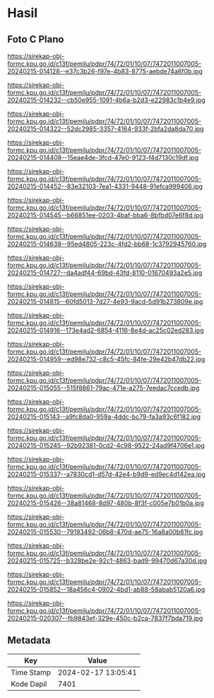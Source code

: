 # Hasil

## Foto C Plano

https://sirekap-obj-formc.kpu.go.id/c13f/pemilu/pdpr/74/72/01/10/07/7472011007005-20240215-014128--e37c3b26-f97e-4b83-8775-aebde74a6f0b.jpg

https://sirekap-obj-formc.kpu.go.id/c13f/pemilu/pdpr/74/72/01/10/07/7472011007005-20240215-014232--cb50e955-1091-4b6a-b2d3-e22983c1b4e9.jpg

https://sirekap-obj-formc.kpu.go.id/c13f/pemilu/pdpr/74/72/01/10/07/7472011007005-20240215-014322--52dc2985-3357-4164-933f-2bfa2da8da70.jpg

https://sirekap-obj-formc.kpu.go.id/c13f/pemilu/pdpr/74/72/01/10/07/7472011007005-20240215-014408--15eae4de-3fcd-47e0-9123-f4d7130c19df.jpg

https://sirekap-obj-formc.kpu.go.id/c13f/pemilu/pdpr/74/72/01/10/07/7472011007005-20240215-014452--83e32103-7ea1-4331-9448-91efca999406.jpg

https://sirekap-obj-formc.kpu.go.id/c13f/pemilu/pdpr/74/72/01/10/07/7472011007005-20240215-014545--b66851ee-0203-4baf-bba6-8bfbd07e6f8d.jpg

https://sirekap-obj-formc.kpu.go.id/c13f/pemilu/pdpr/74/72/01/10/07/7472011007005-20240215-014638--95ed4805-223c-4fd2-bb68-1c3792945760.jpg

https://sirekap-obj-formc.kpu.go.id/c13f/pemilu/pdpr/74/72/01/10/07/7472011007005-20240215-014727--da4adf44-69bd-43fd-8110-01670493a2e5.jpg

https://sirekap-obj-formc.kpu.go.id/c13f/pemilu/pdpr/74/72/01/10/07/7472011007005-20240215-014815--60fd5013-7d27-4e93-9acd-5d91b273809e.jpg

https://sirekap-obj-formc.kpu.go.id/c13f/pemilu/pdpr/74/72/01/10/07/7472011007005-20240215-014916--173e4ad2-6854-4116-8e4d-ac25c02ed283.jpg

https://sirekap-obj-formc.kpu.go.id/c13f/pemilu/pdpr/74/72/01/10/07/7472011007005-20240215-014959--ed98e732-c8c5-45fc-84fe-29e42b47db22.jpg

https://sirekap-obj-formc.kpu.go.id/c13f/pemilu/pdpr/74/72/01/10/07/7472011007005-20240215-015055--515f8861-79ac-471e-a275-7eedac7ccedb.jpg

https://sirekap-obj-formc.kpu.go.id/c13f/pemilu/pdpr/74/72/01/10/07/7472011007005-20240215-015143--a9fc8da0-959a-4ddc-bc79-fa3a93c6f182.jpg

https://sirekap-obj-formc.kpu.go.id/c13f/pemilu/pdpr/74/72/01/10/07/7472011007005-20240215-015245--92b92381-0cd2-4c98-9522-24ad9f4706e1.jpg

https://sirekap-obj-formc.kpu.go.id/c13f/pemilu/pdpr/74/72/01/10/07/7472011007005-20240215-015337--a7830cd1-d57d-42e4-b9d9-ed9ec4d142ea.jpg

https://sirekap-obj-formc.kpu.go.id/c13f/pemilu/pdpr/74/72/01/10/07/7472011007005-20240215-015426--38a81468-8d97-480b-8f3f-c005e7b01b0a.jpg

https://sirekap-obj-formc.kpu.go.id/c13f/pemilu/pdpr/74/72/01/10/07/7472011007005-20240215-015530--79193492-06b8-470d-ae75-16a8a00b81fc.jpg

https://sirekap-obj-formc.kpu.go.id/c13f/pemilu/pdpr/74/72/01/10/07/7472011007005-20240215-015725--b328be2e-92c1-4863-bad9-99470d67a30d.jpg

https://sirekap-obj-formc.kpu.go.id/c13f/pemilu/pdpr/74/72/01/10/07/7472011007005-20240215-015852--18a456c4-0902-4bd1-ab88-58abab5120a6.jpg

https://sirekap-obj-formc.kpu.go.id/c13f/pemilu/pdpr/74/72/01/10/07/7472011007005-20240215-020307--fb9843ef-329e-450c-b2ca-7837f7bda719.jpg


## Metadata

| Key        | Value               |
| ---------- | ------------------- |
| Time Stamp | 2024-02-17 13:05:41 |
| Kode Dapil | 7401                |



